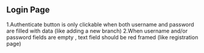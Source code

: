 ## Login Page
1.Authenticate button is only clickable when both username and password are filled with data (like adding a new branch)
2.When username and/or password fields are empty , text field should be red framed (like registration page)
